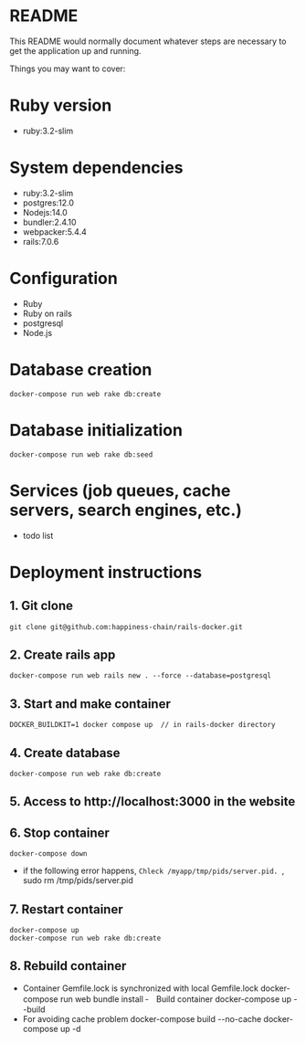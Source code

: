 # README

This README would normally document whatever steps are necessary to get the
application up and running.

Things you may want to cover:

# Ruby version
- ruby:3.2-slim
# System dependencies
- ruby:3.2-slim
-  postgres:12.0
-  Nodejs:14.0
-  bundler:2.4.10
-  webpacker:5.4.4
-  rails:7.0.6
# Configuration
- Ruby
- Ruby on rails
- postgresql
- Node.js
# Database creation
    docker-compose run web rake db:create
# Database initialization
    docker-compose run web rake db:seed

# Services (job queues, cache servers, search engines, etc.)
- todo list
# Deployment instructions
## 1. Git clone
    git clone git@github.com:happiness-chain/rails-docker.git
    
## 2. Create rails app
    docker-compose run web rails new . --force --database=postgresql

## 3. Start and make container
    DOCKER_BUILDKIT=1 docker compose up  // in rails-docker directory

## 4. Create database
    docker-compose run web rake db:create

## 5. Access to http://localhost:3000 in the website

## 6. Stop container
    docker-compose down
- if the following error happens, `Chleck /myapp/tmp/pids/server.pid. `,
    sudo rm /tmp/pids/server.pid
## 7. Restart container
    docker-compose up
    docker-compose run web rake db:create
## 8. Rebuild container
- Container Gemfile.lock is synchronized with local Gemfile.lock
    docker-compose run web bundle install
‐　Build container
    docker-compose up --build
- For avoiding cache problem
    docker-compose build --no-cache
    docker-compose up -d 
  
    
